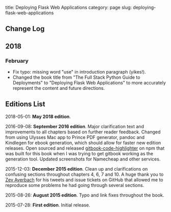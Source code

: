 title: Deploying Flask Web Applications
category: page
slug: deploying-flask-web-applications


## Change Log
## 2018
### February
* Fix typo: missing word "use" in introduction paragraph (yikes!).
* Changed the book title from "The Full Stack Python Guide to Deployments"
  to "Deploying Flask Web Applications" to more accurately represent
  the content and future directions.


## Editions List
2018-05-01: **May 2018 edition**. 



2016-09-08: **September 2016 edition**. Major clarification text and 
improvements to all chapters based on further reader feedback. Changed 
from using Ulysses Mac app to Prince PDF generator, pandoc and Kindlegen 
for ebook generation, which should allow for faster new edition releases. 
Open sourced and released 
[gitbook-code-highlighter](https://www.npmjs.com/package/gitbook-plugin-code-highlighter)
on npm that was built for this book when I was trying to get gitbook working
as the generation tool. Updated screenshots for Namecheap and other services.

2015-12-03: **December 2015 edition**. Clean up and clarifications on 
confusing sections throughout chapters 4, 6, 7 and 10. A huge thank you to 
[Zev Averbach](https://github.com/zevav) for his tweets and issue tickets on 
GitHub that allowed me to reproduce some problems he had going through 
several sections.

2015-08-26: **August 2015 edition**. Typo and link fixes throughout the book.

2015-07-28: **First edition**. Initial release.
